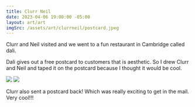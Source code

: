 ```yaml
---
title: Clurr Neil
date: 2023-04-06 19:00:00 -05:00
layout: art/art
imgSrc: /assets/art/clurrneil/postcard.jpeg
---
```


Clurr and Neil visited and we went to a fun restaurant in Cambridge called dali.

Dali gives out a free postcard to customers that is aesthetic. So I drew Clurr and Neil and taped it on the postcard because I thought it would be cool.

<img src="/assets/art/clurrneil/clurrneil.jpeg">
<img src="/assets/art/clurrneil/postcard.jpeg">

Clurr also sent a postcard back! Which was really exciting to get in the mail. Very cool!!!